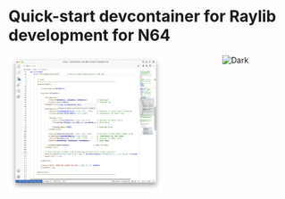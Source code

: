 # Quick-start devcontainer for Raylib development for N64

<p align="center">
  <img style="float: left" alt="Light" src="./images/screenshot-light.png" width="55%">
&nbsp; &nbsp; &nbsp; &nbsp;
  <img alt="Dark" src="./images/solar.gif" width="35%">
</p>
